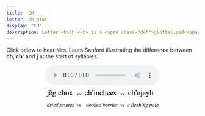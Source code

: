 ```yaml
---
title:  CH'
letter: ch_glot
display: "CH"
description: Letter <b>ch'</b> is a <span class="def">glottalized</span> or <span class="def"><a href="javascript:tech('ejective');">ejective</a></span> sound. It it pronounced like <b>ch</b> except with the vocal folds tightly closed so that air is released with a sudden burst or popping sound. Tanacross <b>ch'</b> occurs only at the beginning of a syllable.
---
```






Click below to hear Mrs. Laura Sanford illustrating the difference between <b>ch</b>, <b>ch'</b> and <b>j</b> at the start of syllables.


<center>
<audio controls src="/assets/audio/pal_aff_ls.mp3" type="audio/mpeg">Your browser does not support the audio element.</audio><br/>
<img src="/assets/gif/pal_aff.gif" border="0">
</center>

						